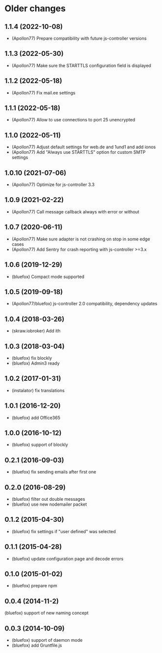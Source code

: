 # Older changes
## 1.1.4 (2022-10-08)
* (Apollon77) Prepare compatibility with future js-controller versions

## 1.1.3 (2022-05-30)
* (Apollon77) Make sure the STARTTLS configuration field is displayed

## 1.1.2 (2022-05-18)
* (Apollon77) Fix mail.ee settings

## 1.1.1 (2022-05-18)
* (Apollon77) Allow to use connections to port 25 unencrypted

## 1.1.0 (2022-05-11)
* (Apollon77) Adjust default settings for web.de and 1und1 and add ionos
* (Apollon77) Add "Always use STARTTLS" option for custom SMTP settings

## 1.0.10 (2021-07-06)
* (Apollon77) Optimize for js-controller 3.3

## 1.0.9 (2021-02-22)
* (Apollon77) Call message callback always with error or without

## 1.0.7 (2020-06-11)
* (Apollon77) Make sure adapter is not crashing on stop in some edge cases
* (Apollon77) Add Sentry for crash reporting with js-controller >=3.x

## 1.0.6 (2019-12-29)
* (bluefox) Compact mode supported

## 1.0.5 (2019-09-18)
* (Apollon77/bluefox) js-controller 2.0 compatibility, dependency updates

## 1.0.4 (2018-03-26)
* (skraw.iobroker) Add ith

## 1.0.3 (2018-03-04)
* (bluefox) fix blockly
* (bluefox) Admin3 ready

## 1.0.2 (2017-01-31)
* (instalator) fix translations

## 1.0.1 (2016-12-20)
* (bluefox) add Office365

## 1.0.0 (2016-10-12)
* (bluefox) support of blockly

## 0.2.1 (2016-09-03)
* (bluefox) fix sending emails after first one

## 0.2.0 (2016-08-29)
* (bluefox) filter out double messages
* (bluefox) use new nodemailer packet

## 0.1.2 (2015-04-30)
* (bluefox) fix settings if "user defined" was selected

## 0.1.1 (2015-04-28)
* (bluefox) update configuration page and decode errors

## 0.1.0 (2015-01-02)
* (bluefox) prepare npm

## 0.0.4 (2014-11-2)
(bluefox) support of new naming concept

## 0.0.3 (2014-10-09)
* (bluefox) support of daemon mode
* (bluefox) add Gruntfile.js
